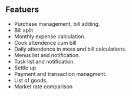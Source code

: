 ## Featuers
- Purchase management, bill adding.
- Bill split
- Monthly expense calculation.
- Cook attendence cum bill
- Daily attendence in mess and bill calculations.
- Menus list and notification.
- Task list and notification.
- Settle up
- Payment and transaction managment.
- List of goods.
- Market rate comparison